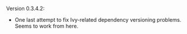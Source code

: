 Version 0.3.4.2:

* One last attempt to fix Ivy-related dependency versioning problems. Seems to
  work from here.
